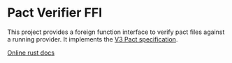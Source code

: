 # Pact Verifier FFI

This project provides a foreign function interface to verify pact files against a running provider. It implements the [V3 Pact specification](https://github.com/pact-foundation/pact-specification/tree/version-3).

[Online rust docs](https://docs.rs/pact_verifier_ffi/)


